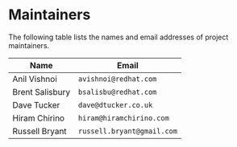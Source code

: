 # Maintainers

The following table lists the names and email addresses of project maintainers.

| Name | Email |
| ---- | ----- |
| Anil Vishnoi | `avishnoi@redhat.com` |
| Brent Salisbury | `bsalisbu@redhat.com` |
| Dave Tucker | `dave@dtucker.co.uk` |
| Hiram Chirino | `hiram@hiramchirino.com` |
| Russell Bryant | `russell.bryant@gmail.com` |
